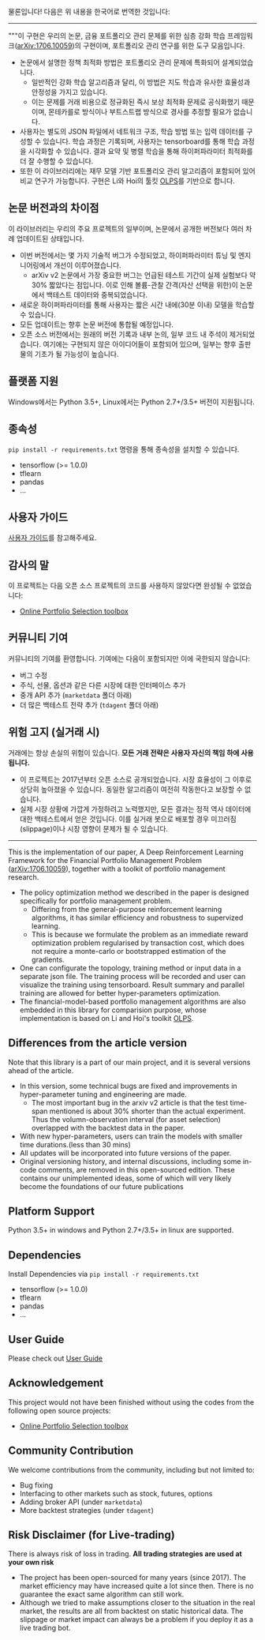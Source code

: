 물론입니다! 다음은 위 내용을 한국어로 번역한 것입니다:

---

"""이 구현은 우리의 논문, 금융 포트폴리오 관리 문제를 위한 심층 강화 학습 프레임워크([arXiv:1706.10059](https://arxiv.org/abs/1706.10059))의 구현이며, 포트폴리오 관리 연구를 위한 도구 모음입니다.

* 논문에서 설명한 정책 최적화 방법은 포트폴리오 관리 문제에 특화되어 설계되었습니다.
  * 일반적인 강화 학습 알고리즘과 달리, 이 방법은 지도 학습과 유사한 효율성과 안정성을 가지고 있습니다.
  * 이는 문제를 거래 비용으로 정규화된 즉시 보상 최적화 문제로 공식화했기 때문이며, 몬테카를로 방식이나 부트스트랩 방식으로 경사를 추정할 필요가 없습니다.
* 사용자는 별도의 JSON 파일에서 네트워크 구조, 학습 방법 또는 입력 데이터를 구성할 수 있습니다. 학습 과정은 기록되며, 사용자는 tensorboard를 통해 학습 과정을 시각화할 수 있습니다.
결과 요약 및 병렬 학습을 통해 하이퍼파라미터 최적화를 더 잘 수행할 수 있습니다.
* 또한 이 라이브러리에는 재무 모델 기반 포트폴리오 관리 알고리즘이 포함되어 있어 비교 연구가 가능합니다. 구현은 Li와 Hoi의 툴킷 [OLPS](https://github.com/OLPS/OLPS)를 기반으로 합니다.

## 논문 버전과의 차이점
이 라이브러리는 우리의 주요 프로젝트의 일부이며, 논문에서 공개한 버전보다 여러 차례 업데이트된 상태입니다.

* 이번 버전에서는 몇 가지 기술적 버그가 수정되었고, 하이퍼파라미터 튜닝 및 엔지니어링에서 개선이 이루어졌습니다.
  * arXiv v2 논문에서 가장 중요한 버그는 언급된 테스트 기간이 실제 실험보다 약 30% 짧았다는 점입니다. 이로 인해 볼륨-관찰 간격(자산 선택을 위한)이 논문에서 백테스트 데이터와 중복되었습니다.
* 새로운 하이퍼파라미터를 통해 사용자는 짧은 시간 내에(30분 이내) 모델을 학습할 수 있습니다.
* 모든 업데이트는 향후 논문 버전에 통합될 예정입니다.
* 오픈 소스 버전에서는 원래의 버전 기록과 내부 논의, 일부 코드 내 주석이 제거되었습니다. 여기에는 구현되지 않은 아이디어들이 포함되어 있으며, 일부는 향후 출판물의 기초가 될 가능성이 높습니다.

## 플랫폼 지원
Windows에서는 Python 3.5+, Linux에서는 Python 2.7+/3.5+ 버전이 지원됩니다.

## 종속성
`pip install -r requirements.txt` 명령을 통해 종속성을 설치할 수 있습니다.

* tensorflow (>= 1.0.0)
* tflearn
* pandas
* ...

## 사용자 가이드
[사용자 가이드](user_guide.md)를 참고해주세요.

## 감사의 말
이 프로젝트는 다음 오픈 소스 프로젝트의 코드를 사용하지 않았다면 완성될 수 없었습니다:
* [Online Portfolio Selection toolbox](https://github.com/OLPS/OLPS)

## 커뮤니티 기여
커뮤니티의 기여를 환영합니다. 기여에는 다음이 포함되지만 이에 국한되지 않습니다:
* 버그 수정
* 주식, 선물, 옵션과 같은 다른 시장에 대한 인터페이스 추가
* 중개 API 추가 (`marketdata` 폴더 아래)
* 더 많은 백테스트 전략 추가 (`tdagent` 폴더 아래)

## 위험 고지 (실거래 시)
거래에는 항상 손실의 위험이 있습니다. **모든 거래 전략은 사용자 자신의 책임 하에 사용됩니다.**

* 이 프로젝트는 2017년부터 오픈 소스로 공개되었습니다. 시장 효율성이 그 이후로 상당히 높아졌을 수 있습니다. 동일한 알고리즘이 여전히 작동한다고 보장할 수 없습니다.
* 실제 시장 상황에 가깝게 가정하려고 노력했지만, 모든 결과는 정적 역사 데이터에 대한 백테스트에서 얻은 것입니다. 이를 실거래 봇으로 배포할 경우 미끄러짐(slippage)이나 시장 영향이 문제가 될 수 있습니다.
----
This is the implementation of our paper, A Deep Reinforcement Learning Framework for the Financial Portfolio Management Problem ([arXiv:1706.10059](https://arxiv.org/abs/1706.10059)), together with a toolkit of portfolio management research.

* The policy optimization method we described in the paper is designed specifically for portfolio management problem.
  * Differing from the general-purpose reinforcement learning algorithms, it has similar efficiency and robustness to supervized learning.
  * This is because we formulate the problem as an immediate reward optimization problem regularised by transaction cost, which does not require a monte-carlo or bootstrapped estimation of the gradients.
* One can configurate the topology, training method or input data in a separate json file. The training process will be recorded and user can visualize the training using tensorboard.
Result summary and parallel training are allowed for better hyper-parameters optimization.
* The financial-model-based portfolio management algorithms are also embedded in this library for comparision purpose, whose implementation is based on Li and Hoi's toolkit [OLPS](https://github.com/OLPS/OLPS).

## Differences from the article version
Note that this library is a part of our main project, and it is several versions ahead of the article.

* In this version, some technical bugs are fixed and improvements in hyper-parameter tuning and engineering are made.
  * The most important bug in the arxiv v2 article is that the test time-span mentioned is about 30% shorter than the actual experiment. Thus the volumn-observation interval (for asset selection) overlapped with the backtest data in the paper.
* With new hyper-parameters, users can train the models with smaller time durations.(less than 30 mins)
* All updates will be incorporated into future versions of the paper.
* Original versioning history,  and internal discussions, including some in-code comments, are removed in this open-sourced edition. These contains our unimplemented ideas, some of which will very likely become the foundations of our future publications

## Platform Support
Python 3.5+ in windows and Python 2.7+/3.5+ in linux are supported.

## Dependencies
Install Dependencies via `pip install -r requirements.txt`

* tensorflow (>= 1.0.0)
* tflearn
* pandas
* ...

## User Guide
Please check out [User Guide](user_guide.md)

## Acknowledgement
This project would not have been finished without using the codes from the following open source projects:
* [Online Portfolio Selection toolbox](https://github.com/OLPS/OLPS)

## Community Contribution
We welcome contributions from the community, including but not limited to:
* Bug fixing
* Interfacing to other markets such as stock, futures, options
* Adding broker API (under `marketdata`)
* More backtest strategies (under `tdagent`)

## Risk Disclaimer (for Live-trading)

There is always risk of loss in trading. **All trading strategies are used at your own risk**

* The project has been open-sourced for many years (since 2017). The market efficiency may have increased quite a lot since then. There is no guarantee the exact same algorithm can still work.
* Although we tried to make assumptions closer to the situation in the real market, the results are all from backtest on static historical data. The slippage or market impact can always be a problem if you deploy it as a live trading bot.
